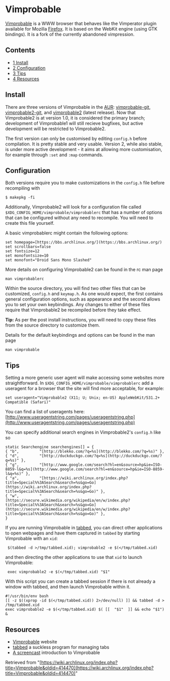 # Vimprobable

[Vimprobable](http://www.vimprobable.org/) is a WWW browser that behaves like the Vimperator plugin available for Mozilla [Firefox](/index.php/Firefox "Firefox"). It is based on the WebKit engine (using GTK bindings). It is a fork of the currently abandoned vimpression.

## Contents

*   [1 Install](#Install)
*   [2 Configuration](#Configuration)
*   [3 Tips](#Tips)
*   [4 Resources](#Resources)

## Install

There are three versions of Vimprobable in the [AUR](/index.php/AUR "AUR"): [vimprobable-git](https://aur.archlinux.org/packages/vimprobable-git/), [vimprobable2-git](https://aur.archlinux.org/packages/vimprobable2-git/), and [vimprobable2](https://aur.archlinux.org/packages/vimprobable2/) (latest release). Now that Vimprobable2 is at version 1.0, it is considered the primary branch; development of Vimprobable1 will still recieve bugfixes, but active development will be restricted to Vimprobable2\.

The first version can only be customised by editing `config.h` before compilation. It is pretty stable and very usable. Version 2, while also stable, is under more active development - it aims at allowing more customisation, for example through `:set` and `:map` commands.

## Configuration

Both versions require you to make customizations in the `config.h` file before recompiling with

```
$ makepkg -fi

```

Additionally, Vimprobable2 will look for a configuration file called `$XDG_CONFIG_HOME/vimprobable/vimprobablerc` that has a number of options that can be configured without any need to recompile. You will need to create this file yourself.

A basic vimprobablerc might contain the following options:

```
set homepage=[https://bbs.archlinux.org/](https://bbs.archlinux.org/)
set scrollbars=false
set fontsize=12
set monofontsize=10
set monofont="Droid Sans Mono Slashed"

```

More details on configuring Vimprobable2 can be found in the rc man page

```
man vimprobablerc

```

Within the source directory, you will find two other files that can be customized, `config.h` and `keymap.h`. As one would expect, the first contains general configuration options, such as appearance and the second allows you to set your own keybindings. Any changes to either of these files require that Vimprobable2 be recompiled before they take effect.

**Tip:** As per the post install instructions, you will need to copy these files from the source directory to customize them.

Details for the default keybindings and options can be found in the man page

```
man vimprobable

```

## Tips

Setting a more generic user agent will make accessing some websites more straightforward. In `$XDG_CONFIG_HOME/vimprobable/vimprobablerc` add a useragent for a browser that the site will find more acceptable, for example:

```
set useragent="Vimprobable2 (X11; U; Unix; en-US) AppleWebKit/531.2+ Compatible (Safari)"

```

You can find a list of useragents here: [http://www.useragentstring.com/pages/useragentstring.php](http://www.useragentstring.com/pages/useragentstring.php)

You can specify additional search engines in Vimprobable2's `config.h` like so

```
static Searchengine searchengines[] = {
{ "b",         "[http://blekko.com/?q=%s](http://blekko.com/?q=%s)" },
{ "d",         "[http://duckduckgo.com/?q=%s](http://duckduckgo.com/?q=%s)" },
{ "g",         "[http://www.google.com/search?hl=en&source=hp&ie=ISO-8859-l&q=%s](http://www.google.com/search?hl=en&source=hp&ie=ISO-8859-l&q=%s)" },
{ "a",         "[https://wiki.archlinux.org/index.php?title=Special%%3ASearch&search=%s&go=Go](https://wiki.archlinux.org/index.php?title=Special%%3ASearch&search=%s&go=Go)" },
{ "w",         "[https://secure.wikimedia.org/wikipedia/en/w/index.php?title=Special%%3ASearch&search=%s&go=Go](https://secure.wikimedia.org/wikipedia/en/w/index.php?title=Special%%3ASearch&search=%s&go=Go)" },
}

```

If you are running Vimprobable in [tabbed](http://tools.suckless.org/tabbed), you can direct other applications to open webpages and have them captured in `tabbed` by starting Vimprobable with an `xid`:

```
 $(tabbed -d >/tmp/tabbed.xid); vimprobable2 -e $(</tmp/tabbed.xid)

```

and then directing the other applications to use that `xid` to launch Vimprobable:

```
 exec vimprobable2 -e $(</tmp/tabbed.xid) "$1"

```

With this script you can create a tabbed session if there is not already a window with tabbed, and then launch Vimprobable within it.

```
#!/usr/bin/env bash
[[ -z $((xprop -id $(</tmp/tabbed.xid)) 2>/dev/null) ]] && tabbed -d > /tmp/tabbed.xid 
exec vimprobable2 -e $(</tmp/tabbed.xid) $( [[  "$1"  ]] && echo "$1") &

```

## Resources

*   [Vimprobable](http://www.vimprobable.org/) website
*   [tabbed](http://tools.suckless.org/tabbed) a suckless program for managing tabs
*   [A screencast](http://vimeo.com/53829053) introduction to Vimprobable

Retrieved from "[https://wiki.archlinux.org/index.php?title=Vimprobable&oldid=414470](https://wiki.archlinux.org/index.php?title=Vimprobable&oldid=414470)"